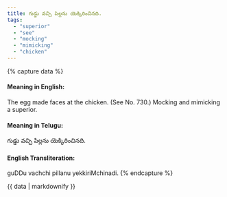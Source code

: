 ```yaml
---
title: గుడ్డు వచ్చి పిల్లను యెక్కిరించినది.
tags:
  - "superior"
  - "see"
  - "mocking"
  - "mimicking"
  - "chicken"
---
```


{% capture data %}
#### Meaning in English:
The egg made faces at the chicken.
(See No. 730.)
Mocking and mimicking a superior.

#### Meaning in Telugu:
గుడ్డు వచ్చి పిల్లను యెక్కిరించినది.

#### English Transliteration:
guDDu vachchi pillanu yekkiriMchinadi.
{% endcapture %}

{{ data | markdownify }}

